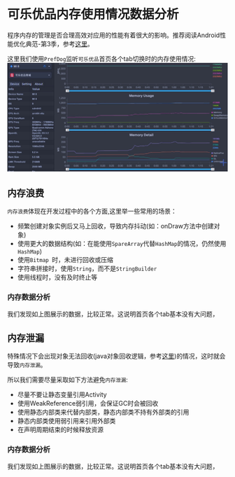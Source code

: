 # 可乐优品内存使用情况数据分析

程序内存的管理是否合理高效对应用的性能有着很大的影响。推荐阅读Android性能优化典范-第3季，参考[这里](http://hukai.me/android-performance-patterns-season-3/)。

这里我们使用`PrefDog`监听`可乐优品`首页各个tab切换时的内存使用情况:
![cola_memory_main](../../res/drawable/cola_memory_main.png)

## 内存浪费

`内存浪费`体现在开发过程中的各个方面,这里举一些常用的场景：
* 频繁创建对象实例后又马上回收，导致内存抖动(如：onDraw方法中创建对象)
* 使用更大的数据结构(如：在能使用`SpareArray`代替`HashMap`的情况，仍然使用`HashMap`)
* 使用`Bitmap `时，未进行回收或压缩
* 字符串拼接时，使用`String`，而不是`StringBuilder`
* 使用线程时，没有及时终止等

### 内存数据分析
我们发现如上图展示的数据，比较正常。这说明首页各个tab基本没有大问题，


## 内存泄漏

特殊情况下会出现对象无法回收(java对象回收逻辑，参考[这里](https://www.cnblogs.com/zhaoqi3215/p/5243766.html))的情况，这时就会导致`内存泄漏`。

所以我们需要尽量采取如下方法避免`内存泄漏`:
- 尽量不要让静态变量引用Activity
- 使用WeakReference弱引用，会保证GC时会被回收
- 使用静态内部类来代替内部类，静态内部类不持有外部类的引用
- 静态内部类使用弱引用来引用外部类
- 在声明周期结束的时候释放资源


### 内存数据分析
我们发现如上图展示的数据，比较正常。这说明首页各个tab基本没有大问题，

